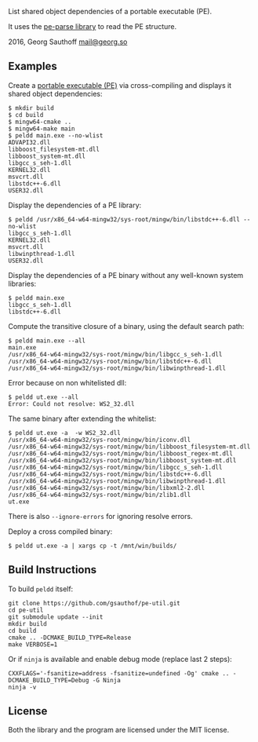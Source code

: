 List shared object dependencies of a portable executable (PE).

It uses the [pe-parse library][2] to read the PE structure.

2016, Georg Sauthoff <mail@georg.so>

## Examples

Create a [portable executable (PE)][1] via cross-compiling
and displays it shared object dependencies:

    $ mkdir build
    $ cd build
    $ mingw64-cmake ..
    $ mingw64-make main
    $ peldd main.exe --no-wlist
    ADVAPI32.dll
    libboost_filesystem-mt.dll
    libboost_system-mt.dll
    libgcc_s_seh-1.dll
    KERNEL32.dll
    msvcrt.dll
    libstdc++-6.dll
    USER32.dll

Display the dependencies of a PE library:

    $ peldd /usr/x86_64-w64-mingw32/sys-root/mingw/bin/libstdc++-6.dll --no-wlist
    libgcc_s_seh-1.dll
    KERNEL32.dll
    msvcrt.dll
    libwinpthread-1.dll
    USER32.dll

Display the dependencies of a PE binary without any well-known
system libraries:

    $ peldd main.exe
    libgcc_s_seh-1.dll
    libstdc++-6.dll

Compute the transitive closure of a binary, using the default
search path:

    $ peldd main.exe --all
    main.exe
    /usr/x86_64-w64-mingw32/sys-root/mingw/bin/libgcc_s_seh-1.dll
    /usr/x86_64-w64-mingw32/sys-root/mingw/bin/libstdc++-6.dll
    /usr/x86_64-w64-mingw32/sys-root/mingw/bin/libwinpthread-1.dll

Error because on non whitelisted dll:

    $ peldd ut.exe --all
    Error: Could not resolve: WS2_32.dll

The same binary after extending the whitelist:

    $ peldd ut.exe -a  -w WS2_32.dll 
    /usr/x86_64-w64-mingw32/sys-root/mingw/bin/iconv.dll
    /usr/x86_64-w64-mingw32/sys-root/mingw/bin/libboost_filesystem-mt.dll
    /usr/x86_64-w64-mingw32/sys-root/mingw/bin/libboost_regex-mt.dll
    /usr/x86_64-w64-mingw32/sys-root/mingw/bin/libboost_system-mt.dll
    /usr/x86_64-w64-mingw32/sys-root/mingw/bin/libgcc_s_seh-1.dll
    /usr/x86_64-w64-mingw32/sys-root/mingw/bin/libstdc++-6.dll
    /usr/x86_64-w64-mingw32/sys-root/mingw/bin/libwinpthread-1.dll
    /usr/x86_64-w64-mingw32/sys-root/mingw/bin/libxml2-2.dll
    /usr/x86_64-w64-mingw32/sys-root/mingw/bin/zlib1.dll
    ut.exe

There is also `--ignore-errors` for ignoring resolve errors.

Deploy a cross compiled binary:

    $ peldd ut.exe -a | xargs cp -t /mnt/win/builds/

## Build Instructions

To build `peldd` itself:

    git clone https://github.com/gsauthof/pe-util.git
    cd pe-util
    git submodule update --init
    mkdir build
    cd build
    cmake .. -DCMAKE_BUILD_TYPE=Release
    make VERBOSE=1

Or if `ninja` is available and enable debug mode (replace last 2 steps):

    CXXFLAGS='-fsanitize=address -fsanitize=undefined -Og' cmake .. -DCMAKE_BUILD_TYPE=Debug -G Ninja
    ninja -v

## License

Both the library and the program are licensed under the MIT license.

[1]: https://en.wikipedia.org/wiki/Portable_Executable
[2]: https://github.com/trailofbits/pe-parse
